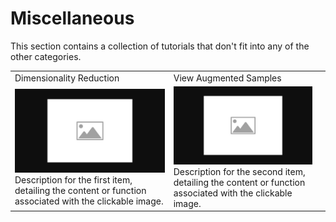 # Miscellaneous

This section contains a collection of tutorials that don't fit into any of the other categories.

|  |  |  |
|------------|------------|------------|
| Dimensionality Reduction | View Augmented Samples |
| [![placeholder](../images/placeholder.png)](placeholder.ipynb) <br> Description for the first item, detailing the content or function associated with the clickable image. | [![placeholder](../images/placeholder.png)](placeholder.ipynb) <br> Description for the second item, detailing the content or function associated with the clickable image. |

